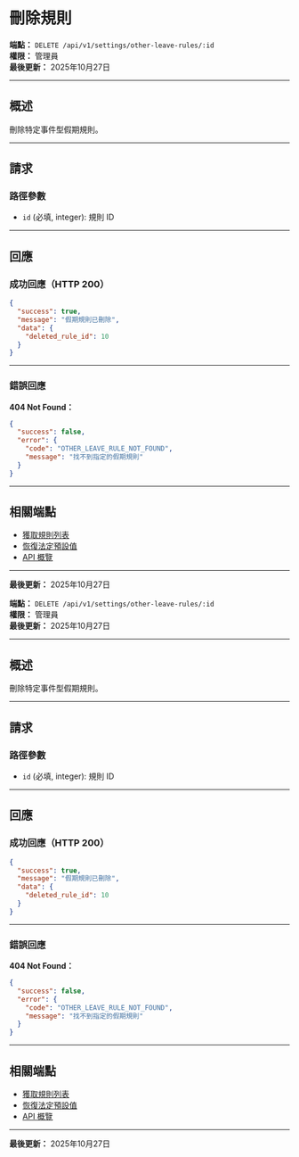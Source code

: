 # 刪除規則

**端點：** `DELETE /api/v1/settings/other-leave-rules/:id`  
**權限：** 管理員  
**最後更新：** 2025年10月27日

---

## 概述

刪除特定事件型假期規則。

---

## 請求

### 路徑參數

- `id` (必填, integer): 規則 ID

---

## 回應

### 成功回應（HTTP 200）

```json
{
  "success": true,
  "message": "假期規則已刪除",
  "data": {
    "deleted_rule_id": 10
  }
}
```

---

### 錯誤回應

**404 Not Found：**
```json
{
  "success": false,
  "error": {
    "code": "OTHER_LEAVE_RULE_NOT_FOUND",
    "message": "找不到指定的假期規則"
  }
}
```

---

## 相關端點

- [獲取規則列表](./獲取規則列表.md)
- [恢復法定預設值](./恢復法定預設值.md)
- [API 概覽](./_概覽.md)

---

**最後更新：** 2025年10月27日



**端點：** `DELETE /api/v1/settings/other-leave-rules/:id`  
**權限：** 管理員  
**最後更新：** 2025年10月27日

---

## 概述

刪除特定事件型假期規則。

---

## 請求

### 路徑參數

- `id` (必填, integer): 規則 ID

---

## 回應

### 成功回應（HTTP 200）

```json
{
  "success": true,
  "message": "假期規則已刪除",
  "data": {
    "deleted_rule_id": 10
  }
}
```

---

### 錯誤回應

**404 Not Found：**
```json
{
  "success": false,
  "error": {
    "code": "OTHER_LEAVE_RULE_NOT_FOUND",
    "message": "找不到指定的假期規則"
  }
}
```

---

## 相關端點

- [獲取規則列表](./獲取規則列表.md)
- [恢復法定預設值](./恢復法定預設值.md)
- [API 概覽](./_概覽.md)

---

**最後更新：** 2025年10月27日



